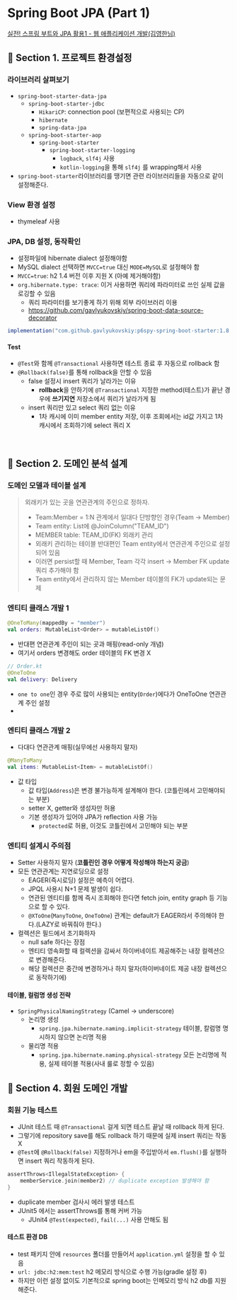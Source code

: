 # Spring Boot JPA (Part 1)

[실전! 스프링 부트와 JPA 활용1 - 웹 애플리케이션 개발(김영한님)](https://www.inflearn.com/course/%EC%8A%A4%ED%94%84%EB%A7%81%EB%B6%80%ED%8A%B8-JPA-%ED%99%9C%EC%9A%A9-1/dashboard)

## 📌 Section 1. 프로젝트 환경설정

### 라이브러리 살펴보기
- `spring-boot-starter-data-jpa`
  - `spring-boot-starter-jdbc`
    - `HikariCP`: connection pool (보편적으로 사용되는 CP)
    - `hibernate`
    - `spring-data-jpa`
  - `spring-boot-starter-aop`
    - `spring-boot-starter`
      - `spring-boot-starter-logging`
        - `logback`, `slf4j` 사용
        - `kotlin-logging`을 통해 `slf4j` 를 wrapping해서 사용
- `spring-boot-starter`라이브러리를 땡기면 관련 라이브러리들을 자동으로 같이 설정해준다.

### View 환경 설정
- thymeleaf 사용

### JPA, DB 설정, 동작확인
- 설정파일에 hibernate dialect 설정해야함
- MySQL dialect 선택하면 `MVCC=true` 대신 `MODE=MySQL`로 설정해야 함
- `MVCC=true`: h2 1.4 버전 이후 지원 X (아예 제거해야함)
- `org.hibernate.type: trace`: 이거 사용하면 쿼리에 파라미터로 쓰인 실제 값을 로깅할 수 있음
  - 쿼리 파라미터를 보기좋게 하기 위해 외부 라이브러리 이용
  - https://github.com/gavlyukovskiy/spring-boot-data-source-decorator
```groovy
implementation("com.github.gavlyukovskiy:p6spy-spring-boot-starter:1.8.0")
```


#### Test
- `@Test`와 함께 `@Transactional` 사용하면 테스트 종료 후 자동으로 rollback 함
- `@Rollback(false)`를 통해 rollback을 안할 수 있음
  - false 설정시 insert 쿼리가 날라가는 이유
    - **rollback**을 안하기에 `@Transactional` 지정한 method(테스트)가 끝난 경우에 **쓰기지연** 저장소에서 쿼리가 날라가게 됨
  - insert 쿼리만 있고 select 쿼리 없는 이유 
    - 1차 캐시에 이미 member entity 저장, 이후 조회에서는 id값 가지고 1차 캐시에서 조회하기에 select 쿼리 X

<br>

## 📌 Section 2. 도메인 분석 설계 

### 도메인 모델과 테이블 설계
> 외래키가 있는 곳을 연관관계의 주인으로 정하자.  
> - Team:Member = 1:N 관계에서 일대다 단방향인 경우(Team -> Member)
> - Team entity: List<Member>에 @JoinColumn("TEAM_ID")
> - MEMBER table: TEAM_ID(FK) 외래키 관리
> - 외래키 관리하는 테이블 반대편인 Team entity에서 연관관계 주인으로 설정되어 있음
> - 이러면 persist할 때 Member, Team 각각 insert -> Member FK update 쿼리 추가해야 함
> - Team entity에서 관리하지 않는 Member 테이블의 FK가 update되는 문제


### 엔티티 클래스 개발 1
```kotlin
@OneToMany(mappedBy = "member")
val orders: MutableList<Order> = mutableListOf()
```
- 반대편 연관관계 주인이 되는 곳과 매핑(read-only 개념)
- 여기서 orders 변경해도 order 테이블의 FK 변경 X

```kotlin
// Order.kt
@OneToOne
val delivery: Delivery
```
- `one to one`인 경우 주로 많이 사용되는 entity(`Order`)에다가 OneToOne 연관관계 주인 설정
- 
### 엔티티 클래스 개발 2
- 다대다 연관관계 매핑(실무에선 사용하지 말자)
```kotlin
@ManyToMany
val items: MutableList<Item> = mutableListOf()
```
- 값 타입
  - 값 타입(`Address`)은 변경 불가능하게 설계해야 한다. (코틀린에서 고민해야되는 부분)
  - setter X, getter와 생성자만 허용 
  - 기본 생성자가 있어야 JPA가 reflection 사용 가능
    - `protected`로 허용, 이것도 코틀린에서 고민해야 되는 부분

### 엔티티 설계시 주의점
- Setter 사용하지 말자 (**코틀린인 경우 어떻게 작성해야 하는지 궁금**)
- 모든 연관관계는 지연로딩으로 설정
  - EAGER(즉시로딩) 설정은 예측이 어렵다.
  - JPQL 사용시 N+1 문제 발생이 쉽다.
  - 연관된 엔티티를 함께 즉시 조회해야 한다면 fetch join, entity graph 등 기능으로 할 수 있다.
  - `@XToOne`(`ManyToOne`, `OneToOne`) 관계는 default가 EAGER라서 주의해야 한다.(LAZY로 바꿔줘야 한다.)
- 컬렉션은 필드에서 초기화하자
  - null safe 하다는 장점
  - 엔티티 영속화할 때 컬렉션을 감싸서 하이버네이트 제공해주는 내장 컬렉션으로 변경해준다.
  - 해당 컬렉션은 중간에 변경하거나 하지 말자(하이버네이트 제공 내장 컬렉션으로 동작하기에)

#### 테이블, 컬럼명 생성 전략
- `SpringPhysicalNamingStrategy` (Camel -> underscore)
  - 논리명 생성
    - `spring.jpa.hibernate.naming.implicit-strategy` 테이블, 칼럼명 명시하지 않으면 논리명 적용
  - 물리명 적용
    - `spring.jpa.hibernate.naming.physical-strategy` 모든 논리명에 적용, 실제 테이블 적용(사내 룰로 정할 수 있음)

## 📌 Section 4. 회원 도메인 개발

### 회원 기능 테스트
- JUnit 테스트 때 `@Transactional` 걸게 되면 테스트 끝날 때 rollback 하게 된다.
- 그렇기에 repository save를 해도 rollback 하기 때문에 실제 insert 쿼리는 작동 X
- `@Test`에 `@Rollback(false)` 지정하거나 em을 주입받아서 `em.flush()`를 실행하면 insert 쿼리 작동하게 된다.

```kotlin
assertThrows<IllegalStateException> {
    memberService.join(member2) // duplicate exception 발생해야 함
}
```
- duplicate member 검사시 에러 발생 테스트
- JUnit5 에서는 assertThrows를 통해 커버 가능
  - JUnit4 `@Test(expected)`, `fail(...)` 사용 안해도 됨

#### 테스트 환경 DB
- test 패키지 안에 `resources` 폴더를 만들어서 `application.yml` 설정을 할 수 있음
- `url: jdbc:h2:mem:test` h2 메모리 방식으로 수행 가능(gradle 설정 후)
- 하지만 이런 설정 없이도 기본적으로 spring boot는 인메모리 방식 h2 db를 지원해준다.